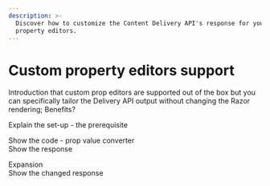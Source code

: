 ```yaml
---
description: >-
  Discover how to customize the Content Delivery API's response for your custom
  property editors.
---
```


# Custom property editors support

Introduction that custom prop editors are supported out of the box but you can specifically tailor the Delivery API output without changing the Razor rendering; Benefits?

Explain the set-up - the prerequisite

Show the code - prop value converter\
Show the response

Expansion\
Show the changed response


